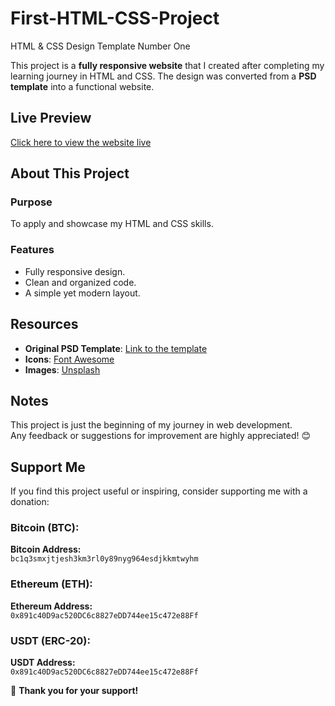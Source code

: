 # First-HTML-CSS-Project
HTML &amp; CSS Design Template Number One

This project is a **fully responsive website** that I created after completing my learning journey in HTML and CSS. The design was converted from a **PSD template** into a functional website.

## Live Preview
[Click here to view the website live](https://djabouex.github.io/First-HTML-CSS-Project/)  

## About This Project

### Purpose
To apply and showcase my HTML and CSS skills.

### Features
- Fully responsive design.
- Clean and organized code.
- A simple yet modern layout.
  
## Resources
- **Original PSD Template**: [Link to the template](https://www.graphberry.com/item/leon-psd-agency-template)
- **Icons**: [Font Awesome](https://fontawesome.com/)
- **Images**: [Unsplash](https://unsplash.com/)

## Notes
This project is just the beginning of my journey in web development.  
Any feedback or suggestions for improvement are highly appreciated! 😊


## Support Me
If you find this project useful or inspiring, consider supporting me with a donation:

### Bitcoin (BTC):
**Bitcoin Address:**  
`bc1q3smxjtjesh3km3rl0y89nyg964esdjkkmtwyhm`  

### Ethereum (ETH):
**Ethereum Address:**  
`0x891c40D9ac520DC6c8827eDD744ee15c472e88Ff`  

### USDT (ERC-20):
**USDT Address:**  
`0x891c40D9ac520DC6c8827eDD744ee15c472e88Ff`  

💖 **Thank you for your support!**
